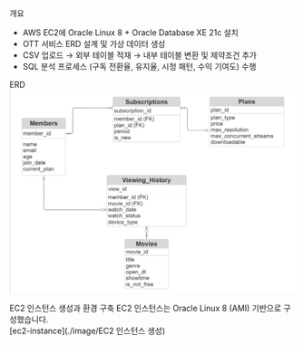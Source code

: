 개요
- AWS EC2에 Oracle Linux 8 + Oracle Database XE 21c 설치
- OTT 서비스 ERD 설계 및 가상 데이터 생성
- CSV 업로드 → 외부 테이블 적재 → 내부 테이블 변환 및 제약조건 추가
- SQL 분석 프로세스 (구독 전환율, 유지율, 시청 패턴, 수익 기여도) 수행


ERD
![ERD](./image/ERD.png)


EC2 인스턴스 생성과 환경 구축
EC2 인스턴스는 Oracle Linux 8 (AMI) 기반으로 구성했습니다.  
[ec2-instance](./image/EC2 인스턴스 생성)
